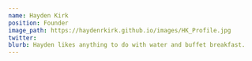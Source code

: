 ```yaml
---
name: Hayden Kirk
position: Founder
image_path: https://haydenrkirk.github.io/images/HK_Profile.jpg
twitter: 
blurb: Hayden likes anything to do with water and buffet breakfast.
---
```


